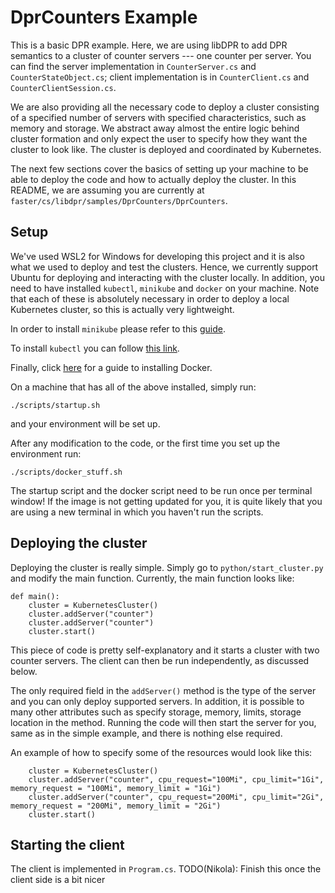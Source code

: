 # DprCounters Example

This is a basic DPR example. Here, we are using libDPR to add DPR semantics to a cluster of counter servers --- one
counter per server. You can find the server implementation in `CounterServer.cs` and `CounterStateObject.cs`;
client implementation is in `CounterClient.cs` and `CounterClientSession.cs`.

We are also providing all the necessary code to deploy a cluster consisting of a specified number of servers 
with specified characteristics, such as memory and storage. We abstract away almost the entire logic behind cluster
formation and only expect the user to specify how they want the cluster to look like. The cluster is deployed and
coordinated by Kubernetes.

The next few sections cover the basics of setting up your machine to be able to deploy the code and how to actually
deploy the cluster. In this README, we are assuming you are currently at `faster/cs/libdpr/samples/DprCounters/DprCounters`.

## Setup

We've used WSL2 for Windows for developing this project and it is also what we used to deploy and test the clusters.
Hence, we currently support Ubuntu for deploying and interacting with the cluster locally. In addition, you need to
have installed `kubectl`, `minikube` and `docker` on your machine. Note that each of these is absolutely necessary
in order to deploy a local Kubernetes cluster, so this is actually very lightweight.

In order to install `minikube` please refer to this [guide](https://minikube.sigs.k8s.io/docs/start/.).

To install `kubectl` you can follow [this link](https://kubernetes.io/docs/tasks/tools/install-kubectl-linux/).

Finally, click [here](https://www.simplilearn.com/tutorials/docker-tutorial/how-to-install-docker-on-ubuntu) for a 
guide to installing Docker.

On a machine that has all of the above installed, simply run:
```
./scripts/startup.sh
```
and your environment will be set up.

After any modification to the code, or the first time you set up the environment run:
```
./scripts/docker_stuff.sh
```

The startup script and the docker script need to be run once per terminal window! If the image is not getting updated
for you, it is quite likely that you are using a new terminal in which you haven't run the scripts.

## Deploying the cluster

Deploying the cluster is really simple. Simply go to `python/start_cluster.py` and modify the main function. Currently,
the main function looks like:

```
def main():
    cluster = KubernetesCluster()
    cluster.addServer("counter")
    cluster.addServer("counter")
    cluster.start()
```

This piece of code is pretty self-explanatory and it starts a cluster with two counter servers. The client can then be
run independently, as discussed below.

The only required field in the `addServer()` method is the type of the server and you can only deploy supported servers.
In addition, it is possible to many other attributes such as specify storage, memory, limits, storage location in the method.
Running the code will then start the server for you, same as in the simple example, and there is nothing else required.

An example of how to specify some of the resources would look like this:
```
    cluster = KubernetesCluster()
    cluster.addServer("counter", cpu_request="100Mi", cpu_limit="1Gi", memory_request = "100Mi", memory_limit = "1Gi")
    cluster.addServer("counter", cpu_request="200Mi", cpu_limit="2Gi", memory_request = "200Mi", memory_limit = "2Gi")
    cluster.start()
```

## Starting the client

The client is implemented in `Program.cs`. TODO(Nikola): Finish this once the client side is a bit nicer